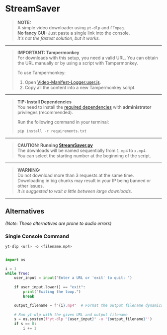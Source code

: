 # StreamSaver

> **NOTE:**  
> A simple video downloader using `yt-dlp` and `FFmpeg`.  
> **No fancy GUI:** Just paste a single link into the console.  
> *It's not the fastest solution, but it works.*

---

> **IMPORTANT: Tampermonkey**  
> For downloads with this setup, you need a valid URL. You can obtain the URL manually or by using a script with Tampermonkey.  
>  
> To use Tampermonkey:  
> 1. Open [Video-Manifest-Logger.user.js](/Video-Manifest-Logger.user.js).  
> 2. Copy all the content into a new Tampermonkey script.

---

> **TIP: Install Dependencies**  
> You need to install the [required dependencies](/requirements.txt) with **administrator** privileges (recommended).  
>
> Run the following command in your terminal:  
> ```bash
> pip install -r requirements.txt
> ```

---

> **CAUTION: Running [StreamSaver.py](/StreamSaver.py)**  
> The downloads will be named sequentially from `1.mp4` to `x.mp4`.  
> You can select the starting number at the beginning of the script.

---

> **WARNING:**  
> Do not download more than 3 requests at the same time. Downloading in big chunks may result in your IP being banned or other issues.  
> *It is suggested to wait a little between large downloads.*

---

## Alternatives  
*(Note: These alternatives are prone to audio errors)*

### Single Console Command
```python
yt-dlp <url> -o <filename.mp4>


import os

i = 1
while True:
    user_input = input("Enter a URL or 'exit' to quit: ")
    
    if user_input.lower() == "exit":
        print("Exiting the loop.")
        break

    output_filename = f"{i}.mp4"  # Format the output filename dynamically with 'i'
    
    # Run yt-dlp with the given URL and output filename
    s = os.system(f'yt-dlp "{user_input}" -o "{output_filename}"')
    if s == 0:
        i += 1
